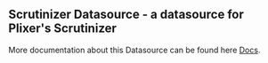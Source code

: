 ## Scrutinizer Datasource - a datasource for Plixer's Scrutinizer 

More documentation about this Datasource can be found here [Docs](https://grafana-docs.readthedocs.io/en/latest/ds_gettingstarted.html).




